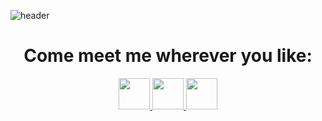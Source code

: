 ![header](https://capsule-render.vercel.app/api?type=waving&color=0:0c75e6,50:05c9f9,100:00ee6e&height=170&section=header&text=Hi!&desc=I%20guess%3F&fontSize=45&fontAlignY=35&fontColor=fff&descAlign=95&descSize=15&animation=fadeIn)

<h1 align="center">
  Come meet me wherever you like:
</h1>

<p align="center">
<a href="https://www.linkedin.com/in/caio-de-almeida-araujo/">
  <img height="50" src="https://cdn.jsdelivr.net/gh/devicons/devicon/icons/linkedin/linkedin-original.svg"/>
</a>
<a href="https://www.instagram.com/caiomknh/">
  <img height="50" src="https://upload.wikimedia.org/wikipedia/commons/thumb/a/a5/Instagram_icon.png/480px-Instagram_icon.png"/>
</a>
<a href="https://wa.me/5588993552505">
  <img height="50" src="https://www.pngall.com/wp-content/uploads/13/Whatsapp-Logo-PNG-Image.png"/>
</a>
</p>
